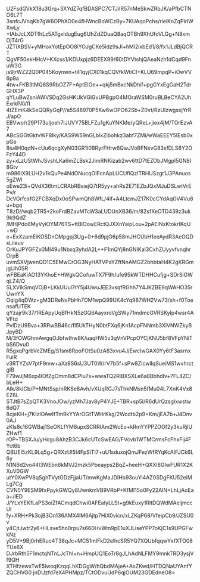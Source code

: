 U2FsdGVkX18u3Grq+3XYdZ7qfBDASPC7CTJiIR57nMeSkwZRbJK/aPfbCTNO6L7T
3snfcJVnqKb7gW6OPhXO0e4fHWncBoWCzBy+7KUAqoPchs/rieiKnZqPlrlWXwLy
+IAbJcLXDTfhLz5ATgxldugEug6UhZdZDuaQ8aqOTBh9XhUfoVLGg+N8xmOjT4rG
JZTiXBSV+yMHoxYotEpOO8iYOJgCKe5ldz9sJi+hMi2ixbEd1/8/fx1JLdBjQCRT
QgVF50ekHHcV+KXcss1/KDUxpjz6DEEX99/60tDYVtshjQAeaNzh1dCqd9FnuW3G
js9jrWZ22Q0P045Koynwn+t41qyjCX01kqCQVfkWtiCI+KLU69mpqP+iOwVV6p9a
4tw+FKB3tMQ8S9RbOZ7F+AptElOe++qkj5mBxcNkDhif+pgGYxEgGaH2TdrGHX3P
qYLuBwZsniAWVSDq2GsHKUkVGlGvUPBgpO4MOraWSM0ruBLBeCYA2UhExrkPAVfI
4tZEmK4kSeQQRyGqP//a5S48970P5Kw6wOPO62Sb+Z0vt/RzUlzwgsxjYrRJ/apO
EBVwo/r29P173uIjoeh7lJUVY75BLFZu1gKuYNKMe/yQReL+jiex4jM/TOrEzvA7
ABcSGGtGktvWF8Iky/KAS9W59nGLblxZlbohkz3abf7ZMi/wWaEEEY5IEsb0xpGe
8iu4H0qdN+cUu6qcgXyN03GR1I0BRyrFHrw6QwJVoBFNxvG83sfDLS8Y2OFzY44D
zy+xLzUStWhJSvshLKa6mZLBsk2JimRNKizab2wv6ttD7tEZObJMgpl5GN8I8Gtv
m986lX9LUH2v1kQuPe4NdONucqOIFcnApLUCUfiQzITRHUSzgt1J3PAnuos5gZWl
oEwe23i+QVdX36tmLCRAbRBsiejQ7tR5yy+ahRs2E71EZbJQxMJuDSLwIVrEPv/r
DcVGrfcsfG2FCBXqDx0oSPwmQh8WfL/4if+A4LtcmJZ17K0cCYdAqGV4Vu8u+bgq
T8zD//wqb2TR5+2koFrdBZavMTcW3aLUDUnXB36/m/82sfXeOTD439z3uk9k9QdZ
/MHjPdo8MyVyiOYM76TS+ttBIOowERctQJXXnYaipLou+2pAEINxKtokrIKqU+wD
e+ExXzamEiKOSDnCMpgpj3Ug+0+6d9pjO6p58mJHCUbH1eeAydR3AcOQDsLiIeuv
OrKuJPYGFZx0MI49u1Nbxq3yhdA2L++F1mQYj8nGNIKaI3CxhZUyyvfvnqhrOrpB
uvmSXVjwenQD1C5EMwCrOG3NyHATVPaYZftNnAMGZ2bhbtaH4K2gKRGmjglJh0SR
wFBEaKiAO13YKhoE+HWgkQCofuwTX7F9h/ufe95kWTDHHCufjg+SDrSiGWqLZ4/Q
SLXVIkSmqVOjB+LKkUUul7rY5j4UwuJEE3vsqfRGhh7Y4JKZBE9qWAHO35rUwnYX
Oqig4qDWz+gM3DReNsPbHh7OM1wpQ99UK4cYq987WH2Vw73/xh+f0ToensafUTEK
qYzajr9k37/1REApyUqBfHkN5zGQ6AayxroVgSWy71mdmcGVRSKylp4wsr4AVFtd
PvlDzU9Bva+3RRwBB46c/fl5UkTHyN0btFXq6jKn1AcpFNNmb3XiVNWZkyBJpyBD
M/3fOWGhmAwgqOJbfwIhw8K/uaqHW5v3qVnVPcpOYCjKNU5bf8VFpYNiTbS6Dvu0
R5gxqPgrbVeZMEg/S1sm8RpoFOtSu0zA83xvu4J/EwcIwGAX0Yy6tF3asrnxFulR
v3RTYZsV7ptF9mw+aXa9S6sU3UT0W/rV7b5f+sPw8ZicwlIqSueiMS1wvhrctgIB
F79wJjM6xp4lOfZgOmm8dCPlu7x+wwaTQ2RiBXSXLe6a8BbhdIv+7FL4ZC/bLeH+
AIk/8kICb/P+MNtSsp/nRKSe8Avh/vXUqRGJ7sThkNMsn5fMu04L7XnK4Vx8EZ6L
STJtB7sZpQTK3VnoJOw/yzMh7Jav8yP4YJE+TBR+sp5I/R6dUrQzsgIxwstw6dQ7
8cjeKH+j7KIzlOAwIfTm9kYYArOGtTWHrKkg/2Wcdtb2p9+Km/jEA7b+J4Dnv0AJ
zKls8c16GWBaj1SeOKLfYM8upxSCRRIAm2WcEo+kRmYYPPZOOf2y3kuRjIUZHwf1
rOP+TBSXJu/yHcgu8AhzB3CJk6cUTcSwEAG/FVcvb1WTMCrmsFcFhxFij4FYct6b
QBUEi5zKL9Lq5g+QRXzUI5I4FpSiTi7+uU1sduxojQmJFezWfRYqKcAlFJCk6L6y
N1NBd2vo44l3WEbn6kMVJ2mzk5Pbeayps2BqZ+heeH+QXXI8GIwFUR1X2KXuV0GW
utY0XwPV8qSghTVytGDzFjjaUT/mwKgMaJDlHb93ouYi4AZ0SDgFKU52eiMLg7Cg
CVN5Y9ESM9fxPpykGWQy8UwnkmVB9VRbP+KfMl15o0Fy22AIN+LhLjAoEaa+/lED
J/YLxYEKfLaPS3oiZfACmqdChwi0AFEaIyLLSt+g9kEuxy1RltDQWdMAeljmccUI
fy+XRH+Pk3ojB3On136AMX4lM6Ajtp7HiX0vicn/xLZKqP68/VfeipCb9/JZSU0v
y4CjtJwtr2y6+HLsve5ho0rpu7s660HvWm9pE1uXJLiseYPP7oKjC1s9UPGFwkNz
yD5V+9Bj0rhERuc4T38qJc+MC51mIFkD2elhcSR5YQ7XQUbfqqwYxfXTO08TUe6X
DJrbRth5F1mctqNTnLJcThl+n+HmpUQ1EoTr8gJLhAdNLFMY9mnkTRD3ysjVf9QH
XTHfzewxTwE5lwoqKzqqLhKDGgW/hQbdMAjeA+AsZKwd/HTDQNaUYAnfYZQCHVG0
jnDUzfd7eX4PHMpz/TCtODvuUdP6qjOUM23GDEdneO8=
